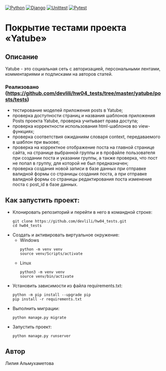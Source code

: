 [![Python](https://img.shields.io/badge/-Python_3.9-464646??style=flat-square&logo=Python)](https://www.python.org/downloads/)
[![Django](https://img.shields.io/badge/-Django_2.2.16-464646??style=flat-square&logo=Django)](https://www.djangoproject.com/)
[![Unittest](https://img.shields.io/badge/-Unittest-464646??style=flat-square&logo=Unittest)](https://docs.python.org/3/library/unittest.html)
[![Pytest](https://img.shields.io/badge/Pytest-464646??style=flat-square&logo=Pytest)](https://docs.pytest.org/en/)

# Покрытие тестами проекта «Yatube»
## Описание
Yatube - это социальная сеть с авторизацией, персональными лентами, комментариями и подписками на авторов статей.
### Реализовано (https://github.com/devlili/hw04_tests/tree/master/yatube/posts/tests)
- тестирование моделей приложения posts в Yatube;
- проверка доступности страниц и названия шаблонов приложения Posts проекта Yatube, проверка учитывает права доступа;
- проверка корректности использования html-шаблонов во view-функциях;
- проверка соответствия ожиданиям словаря context, передаваемого в шаблон при вызове;
- проверка на корректное отображение поста на главной странице сайта, на странице выбранной группы и в профайле пользователя при создании поста и указании группы, а также проверка, что пост не попал в группу, для которой не был предназначен;
- проверка создания новой записи в базе данных при отправке валидной формы со страницы создания поста, а при отправке валидной формы со страницы редактирования поста изменение поста с post_id в базе данных.

## Как запустить проект:
* Клонировать репозиторий и перейти в него в командной строке: 
  ```
  git clone https://github.com/devlili/hw04_tests.git
  cd hw04_tests
  ```
* Cоздать и активировать виртуальное окружение:
  * Windows
     ```
     python -m venv venv
     source venv/Scripts/activate
     ```
  * Linux
    ```
    python3 -m venv venv
    source venv/bin/activate
    ```
* Установить зависимости из файла requirements.txt:
    ```
    python -m pip install --upgrade pip
    pip install -r requirements.txt
    ```
* Выполнить миграции:
    ```
    python manage.py migrate
    ```
* Запустить проект:
    ```
    python manage.py runserver
    ```

## Автор
Лилия Альмухаметова
